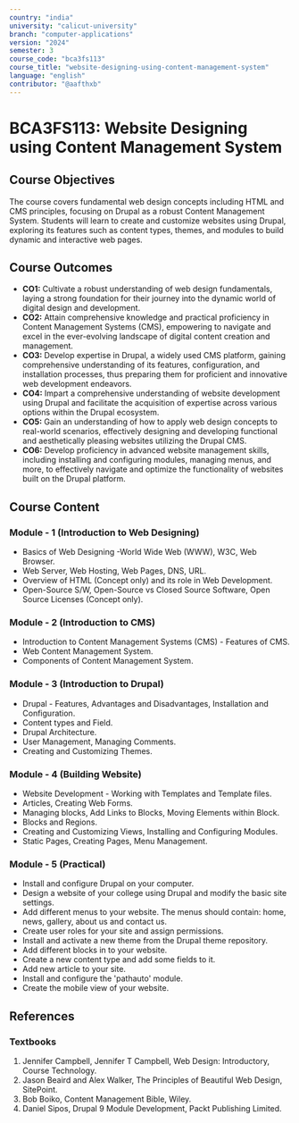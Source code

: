 ```yaml
---
country: "india"
university: "calicut-university"
branch: "computer-applications"
version: "2024"
semester: 3
course_code: "bca3fs113"
course_title: "website-designing-using-content-management-system"
language: "english"
contributor: "@aafthxb"
---
```


# BCA3FS113: Website Designing using Content Management System

## Course Objectives
The course covers fundamental web design concepts including HTML and CMS principles, focusing on Drupal as a robust Content Management System. Students will learn to create and customize websites using Drupal, exploring its features such as content types, themes, and modules to build dynamic and interactive web pages.

## Course Outcomes
* **CO1:** Cultivate a robust understanding of web design fundamentals, laying a strong foundation for their journey into the dynamic world of digital design and development.
* **CO2:** Attain comprehensive knowledge and practical proficiency in Content Management Systems (CMS), empowering to navigate and excel in the ever-evolving landscape of digital content creation and management.
* **CO3:** Develop expertise in Drupal, a widely used CMS platform, gaining comprehensive understanding of its features, configuration, and installation processes, thus preparing them for proficient and innovative web development endeavors.
* **CO4:** Impart a comprehensive understanding of website development using Drupal and facilitate the acquisition of expertise across various options within the Drupal ecosystem.
* **CO5:** Gain an understanding of how to apply web design concepts to real-world scenarios, effectively designing and developing functional and aesthetically pleasing websites utilizing the Drupal CMS.
* **CO6:** Develop proficiency in advanced website management skills, including installing and configuring modules, managing menus, and more, to effectively navigate and optimize the functionality of websites built on the Drupal platform.

## Course Content

### Module - 1 (Introduction to Web Designing)
* Basics of Web Designing -World Wide Web (WWW), W3C, Web Browser.
* Web Server, Web Hosting, Web Pages, DNS, URL.
* Overview of HTML (Concept only) and its role in Web Development.
* Open-Source S/W, Open-Source vs Closed Source Software, Open Source Licenses (Concept only).

### Module - 2 (Introduction to CMS)
* Introduction to Content Management Systems (CMS) - Features of CMS.
* Web Content Management System.
* Components of Content Management System.

### Module - 3 (Introduction to Drupal)
* Drupal - Features, Advantages and Disadvantages, Installation and Configuration.
* Content types and Field.
* Drupal Architecture.
* User Management, Managing Comments.
* Creating and Customizing Themes.

### Module - 4 (Building Website)
* Website Development - Working with Templates and Template files.
* Articles, Creating Web Forms.
* Managing blocks, Add Links to Blocks, Moving Elements within Block.
* Blocks and Regions.
* Creating and Customizing Views, Installing and Configuring Modules.
* Static Pages, Creating Pages, Menu Management.

### Module - 5 (Practical)
* Install and configure Drupal on your computer.
* Design a website of your college using Drupal and modify the basic site settings.
* Add different menus to your website. The menus should contain: home, news, gallery, about us and contact us.
* Create user roles for your site and assign permissions.
* Install and activate a new theme from the Drupal theme repository.
* Add different blocks in to your website.
* Create a new content type and add some fields to it.
* Add new article to your site.
* Install and configure the 'pathauto' module.
* Create the mobile view of your website.

## References
### Textbooks
1. Jennifer Campbell, Jennifer T Campbell, Web Design: Introductory, Course Technology.
2. Jason Beaird and Alex Walker, The Principles of Beautiful Web Design, SitePoint.
3. Bob Boiko, Content Management Bible, Wiley.
4. Daniel Sipos, Drupal 9 Module Development, Packt Publishing Limited.